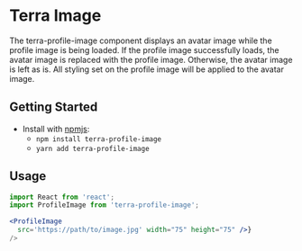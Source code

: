 # Terra Image

The terra-profile-image component displays an avatar image while the profile image is being loaded. If the profile image successfully loads, the avatar image is replaced with the profile image. Otherwise, the avatar image is left as is. All styling set on the profile image will be applied to the avatar image.

## Getting Started

- Install with [npmjs](https://www.npmjs.com):
  - `npm install terra-profile-image`
  - `yarn add terra-profile-image`

## Usage

```jsx
import React from 'react';
import ProfileImage from 'terra-profile-image';

<ProfileImage 
  src='https://path/to/image.jpg' width="75" height="75" />} 
/>
```
